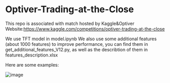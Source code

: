 # Optiver-Trading-at-the-Close
This repo is associated with match hosted by Kaggle&Optiver 
Website:https://www.kaggle.com/competitions/optiver-trading-at-the-close

We use TFT model in model.ipynb
We also use some additional features (about 1000 features) to improve performance, you can find them in get_additional_features_V12.py, as well as the describtion of them in features_description.xlsx 

Here are some examples:

![image](https://github.com/eliasleeee/Optiver---Trading-at-the-Close/assets/95912093/40cde331-b6b7-4c63-8fdd-51ff3edb4343)

